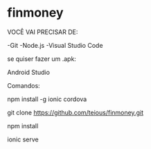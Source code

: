 # finmoney

VOCÊ VAI PRECISAR DE:

-Git
-Node.js
-Visual Studio Code

se quiser fazer um .apk:

Android Studio



Comandos:

npm install -g ionic cordova

git clone https://github.com/teious/finmoney.git

npm install

ionic serve

